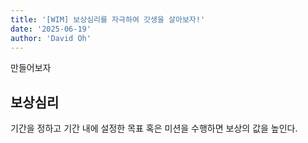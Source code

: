 ```yaml
---
title: '[WIM] 보상심리를 자극하여 갓생을 살아보자!'
date: '2025-06-19'
author: 'David Oh'
---
```


만들어보자

## 보상심리

기간을 정하고 기간 내에 설정한 목표 혹은 미션을 수행하면 보상의 값을 높인다.
